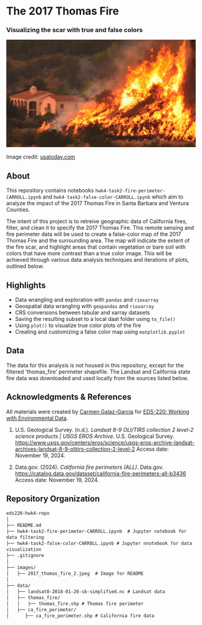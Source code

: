 # The 2017 Thomas Fire
### Visualizing the scar with true and false colors

![thomas fire image](images/2017_thomas_fire_2.jpeg)

Image credit: [usatoday.com](https://www.usatoday.com/story/news/2017/12/26/californias-largest-recorded-wildfire-winding-down-firefighters-gain-upper-hand/982571001/)

## About
This repository contains notebooks `hwk4-task2-fire-perimeter-CARROLL.ipynb` and `hwk4-task2-false-color-CARROLL.ipynb` which aim to analyze the impact of the 2017 Thomas Fire in Santa Barbara and Ventura Counties.

The intent of this project is to retreive geographic data of California fires, filter, and clean it to specify the 2017 Thomas Fire. This remote sensing and fire perimeter data will be used to create a false-color map of the 2017 Thomas Fire and the surrounding area. The map will indicate the extent of the fire scar, and highlight areas that contain vegetation or bare soil with colors that have more contrast than a true color image. This will be achieved through various data analysis techniques and iterations of plots, outlined below.

## Highlights

- Data wrangling and exploration with `pandas` and `rioxarray`
- Geospatial data wrangling with `geopandas` and `rioxarray`
- CRS conversions between tabular and xarray datasets
- Saving the resulting subset to a local daat folder using `to_file()`
- Using `plot()` to visualize true color plots of the fire
- Creating and customizing a false color map using `matplotlib.pyplot`



## Data
The data for this analysis is not housed in this repository, except for the filtered 'thomas_fire' perimeter shapefile. The Landsat and California state fire data was downloaded and used locally from the sources listed below.

## Acknowledgments & References

All materials were created by [Carmen Galaz-Garcia](https://github.com/carmengg) for [EDS-220: Working with Environmental Data](https://meds-eds-220.github.io/MEDS-eds-220-course/).

1. U.S. Geological Survey. (n.d.). *Landsat 8-9 OLI/TIRS collection 2 level-2 science products | USGS EROS Archive*. U.S. Geological Survey. https://www.usgs.gov/centers/eros/science/usgs-eros-archive-landsat-archives-landsat-8-9-olitirs-collection-2-level-2 Access date: November 19, 2024.

2. Data.gov. (2024). *California fire perimeters (ALL)*. Data.gov. https://catalog.data.gov/dataset/california-fire-perimeters-all-b3436 Access date: November 19, 2024.

## Repository Organization

 ```
 eds220-hwk4-repo
│
├── README.md                     
├── hwk4-task2-fire-perimeter-CARROLL.ipynb  # Jupyter notebook for data filtering
├── hwk4-task2-false-color-CARROLL.ipynb # Jupyter nnotebook for data visualization                    
├── .gitignore                    
│
├── images/                       
│   ├── 2017_thomas_fire_2.jpeg  # Image for README
│ 
├── data/
│   ├── landsat8-2018-01-26-sb-simplified.nc # Landsat data
│   ├── thomas_fire/
│   │   ├── thomas_fire.shp # Thomas fire perimeter
│   ├── ca_fire_perimeter/
│      ├── ca_fire_perimeter.shp # California fire data
```